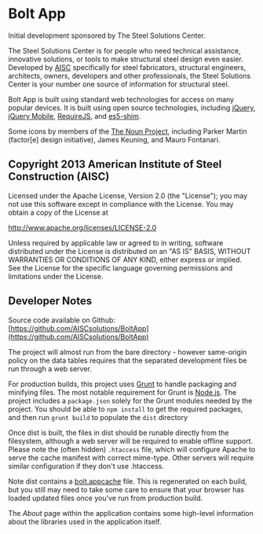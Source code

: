 # Bolt App

Initial development sponsored by The Steel Solutions Center.

The Steel Solutions Center is for people who need technical assistance, innovative solutions, or tools to make structural steel design even easier. Developed by [AISC](http://www.aisc.org) specifically for steel fabricators, structural engineers, architects, owners, developers and other professionals, the Steel Solutions Center is your number one source of information for structural steel.

Bolt App is built using standard web technologies for access on many popular devices.  It is built using open source technologies, including [jQuery](http://jquery.com/), [jQuery Mobile](http://jquerymobile.com/), [RequireJS](http://www.requirejs.org/), and [es5-shim](https://github.com/kriskowal/es5-shim).

Some icons by members of the [The Noun Project](http://thenounproject.com), including Parker Martin (factor[e] design initiative), James Keuning, and Mauro Fontanari.

## Copyright 2013 American Institute of Steel Construction (AISC)

Licensed under the Apache License, Version 2.0 (the "License");
you may not use this software except in compliance with the License.
You may obtain a copy of the License at

http://www.apache.org/licenses/LICENSE-2.0

Unless required by applicable law or agreed to in writing, software
distributed under the License is distributed on an "AS IS" BASIS,
WITHOUT WARRANTIES OR CONDITIONS OF ANY KIND, either express or implied.
See the License for the specific language governing permissions and
limitations under the License.

## Developer Notes

Source code available on Github: [https://github.com/AISCsolutions/BoltApp](https://github.com/AISCsolutions/BoltApp)

The project will almost run from the bare directory - however same-origin policy on the data tables requires that the separated development files be run through a web server.

For production builds, this project uses [Grunt](http://gruntjs.com/) to handle packaging and minifying files.  The most notable requirement for Grunt is [Node.js](http://nodejs.org/).  The project includes a `package.json` solely for the Grunt modules needed by the project.  You should be able to `npm install` to get the required packages, and then run `grunt build` to populate the `dist` directory

Once dist is built, the files in dist should be runable directly from the filesystem, although a web server will be required to enable offline support.  Please note the (often hidden) `.htaccess` file, which will configure Apache to serve the cache manifest with correct mime-type.  Other servers will require similar configuration if they don't use .htaccess.

Note dist contains a [bolt.appcache](https://en.wikipedia.org/wiki/The_cache_manifest_in_HTML5) file. This is regenerated on each build, but you still may need to take some care to ensure that your browser has loaded updated files once you've run from production build.

The *About* page within the application contains some high-level information about the libraries used in the application itself.
